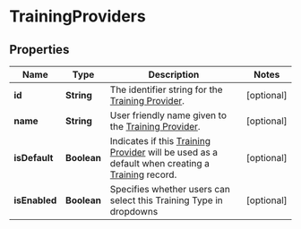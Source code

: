 

# TrainingProviders


## Properties

| Name | Type | Description | Notes |
|------------ | ------------- | ------------- | -------------|
|**id** | **String** | The identifier string for the [Training Provider](https://developers.intellihr.io/docs/v1/). |  [optional] |
|**name** | **String** | User friendly name given to the [Training Provider](https://developers.intellihr.io/docs/v1/). |  [optional] |
|**isDefault** | **Boolean** | Indicates if this [Training Provider](https://developers.intellihr.io/docs/v1/) will be used as a default when creating a [Training](https://developers.intellihr.io/docs/v1/) record. |  [optional] |
|**isEnabled** | **Boolean** | Specifies whether users can select this Training Type in dropdowns |  [optional] |



